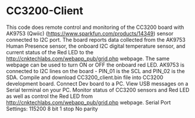 # CC3200-Client
This code does remote control and monitoring of the CC3200 board with AK9753 (Qwiic) (https://www.sparkfun.com/products/14349) sensor connected to I2C port. The board reports data collected from the AK9753 Human Presence sensor, the onboard I2C digital temperature sensor, and current status of the Red LED to the http://cnktechlabs.com/webapp_pub/grid.php webpage. The same webpage can be used to turn ON or OFF the onboard red LED.
AK9753 is connected to I2C lines on the board - PIN_01 is the SCL and PIN_02 is the SDA. Compile and download CC3200_client.bin file into CC3200 development board. Connect Dev board to a PC. View USB messages on a Serial terminal on your PC. Monitor status of CC3200 sensors and Red LED as well as control the Red LED from http://cnktechlabs.com/webapp_pub/grid.php webpage.
Serial Port Settings:
115200
8 bit
1 stop
No parity

